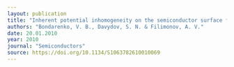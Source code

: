 ```yaml
---
layout: publication
title: "Inherent potential inhomogeneity on the semiconductor surface for equilibrium impurity distribution"
authors: "Bondarenko, V. B., Davydov, S. N. & Filimonov, A. V."
date: 20.01.2010
year: 2010
journal: "Semiconductors"
source: https://doi.org/10.1134/S1063782610010069
---
```

